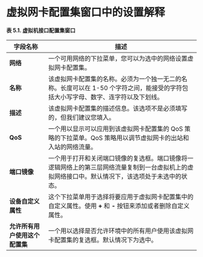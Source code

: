 # 虚拟网卡配置集窗口中的设置解释

**表 5.1. 虚拟机接口配置集窗口**

|字段名称|描述|
|--------|----|
|**网络**|一个可用网络的下拉菜单，您可以为选中的网络设置虚拟网卡配置集。|
|**名称**|该虚拟网卡配置集的名称。必须为一个独一无二的名称。长度可以在 1-50 个字符之间，能接受的字符包括大小写字母、数字、连字符以及下划线。|
|**描述**|该虚拟网卡配置集的描述信息。该选项不是必须填写的，但我们建议您填入。|
|**QoS**|一个用以显示可以应用到该虚拟网卡配置集的 QoS 策略的下拉菜单。QoS 策略用以调节虚拟网卡的出站和入站的网络流量。|
|**端口镜像**|一个用于打开和关闭端口镜像的复选框。端口镜像将一逻辑网络上的第三层网络流量复制到一台虚拟机上的虚拟网络接口中。默认情况下，该选项处于未选中的状态。|
|**设备自定义属性**|这个下拉菜单用于选择将要应用于虚拟网卡配置集中的自定义属性。使用 **+**  和 **-** 按钮来添加或者删除自定义属性。|
|**允许所有用户使用这个配置集**|一个用以选择是否允许环境中的所有用户使用该虚拟网卡配置集的复选框。默认情况下为选中。|
